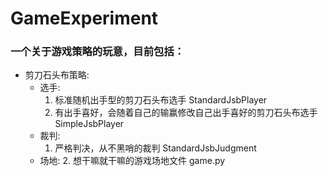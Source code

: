 # GameExperiment
### 一个关于游戏策略的玩意，目前包括：
* 剪刀石头布策略:
    + 选手:
        1. 标准随机出手型的剪刀石头布选手 StandardJsbPlayer
        2. 有出手喜好，会随着自己的输赢修改自己出手喜好的剪刀石头布选手 SimpleJsbPlayer
    + 裁判:
        1. 严格判决，从不黑哨的裁判 StandardJsbJudgment
    + 场地:
        2. 想干嘛就干嘛的游戏场地文件 game.py